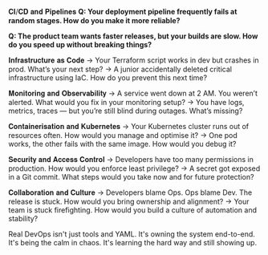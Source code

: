 𝐂𝐈/𝐂𝐃 𝐚𝐧𝐝 𝐏𝐢𝐩𝐞𝐥𝐢𝐧𝐞𝐬
**Q:  Your deployment pipeline frequently fails at random stages. How do you make it more reliable?**



**Q: The product team wants faster releases, but your builds are slow. How do you speed up without breaking things?**

𝐈𝐧𝐟𝐫𝐚𝐬𝐭𝐫𝐮𝐜𝐭𝐮𝐫𝐞 𝐚𝐬 𝐂𝐨𝐝𝐞
→ Your Terraform script works in dev but crashes in prod. What’s your next step?
→ A junior accidentally deleted critical infrastructure using IaC. How do you prevent this next time?

𝐌𝐨𝐧𝐢𝐭𝐨𝐫𝐢𝐧𝐠 𝐚𝐧𝐝 𝐎𝐛𝐬𝐞𝐫𝐯𝐚𝐛𝐢𝐥𝐢𝐭𝐲
→ A service went down at 2 AM. You weren’t alerted. What would you fix in your monitoring setup?
→ You have logs, metrics, traces — but you’re still blind during outages. What’s missing?

𝐂𝐨𝐧𝐭𝐚𝐢𝐧𝐞𝐫𝐢𝐬𝐚𝐭𝐢𝐨𝐧 𝐚𝐧𝐝 𝐊𝐮𝐛𝐞𝐫𝐧𝐞𝐭𝐞𝐬
→ Your Kubernetes cluster runs out of resources often. How would you manage and optimise it?
→ One pod works, the other fails with the same image. How would you debug it?

𝐒𝐞𝐜𝐮𝐫𝐢𝐭𝐲 𝐚𝐧𝐝 𝐀𝐜𝐜𝐞𝐬𝐬 𝐂𝐨𝐧𝐭𝐫𝐨𝐥
→ Developers have too many permissions in production. How would you enforce least privilege?
→ A secret got exposed in a Git commit. What steps would you take now and for future protection?

𝐂𝐨𝐥𝐥𝐚𝐛𝐨𝐫𝐚𝐭𝐢𝐨𝐧 𝐚𝐧𝐝 𝐂𝐮𝐥𝐭𝐮𝐫𝐞
→ Developers blame Ops. Ops blame Dev. The release is stuck. How would you bring ownership and alignment?
→ Your team is stuck firefighting. How would you build a culture of automation and stability?

Real DevOps isn't just tools and YAML. It's owning the system end-to-end. It's being the calm in chaos. It's learning the hard way and still showing up.
